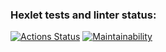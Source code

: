 ### Hexlet tests and linter status:
[![Actions Status](https://github.com/Prog273/java-project-61/actions/workflows/hexlet-check.yml/badge.svg)](https://github.com/Prog273/java-project-61/actions)
[![Maintainability](https://api.codeclimate.com/v1/badges/6d52132f163a127d6def/maintainability)](https://codeclimate.com/github/Prog273/java-project-61/maintainability)
